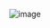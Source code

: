 
![image](https://user-images.githubusercontent.com/118143365/231540612-067a8e74-d957-4824-b906-f579fcc2e658.png)
